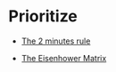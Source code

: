# Prioritize


 - [The 2 minutes rule](../The%202%20minutes%20rule/index.md)
    
 - [The Eisenhower Matrix](../The%20Eisenhower%20Matrix/index.md)
    
